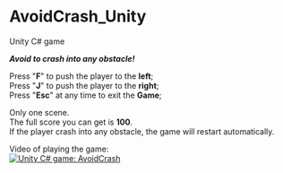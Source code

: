 # AvoidCrash_Unity
Unity C# game

_**Avoid to crash into any obstacle!**_

Press "**F**" to push the player to the **left**;
<br />
Press "**J**" to push the player to the **right**;
<br />
Press "**Esc**" at any time to exit the **Game**;

Only one scene.
<br />
The full score you can get is **100**.
<br />
If the player crash into any obstacle, the game will restart automatically.

Video of playing the game:
<br />
[![Unity C# game: AvoidCrash](https://res.cloudinary.com/marcomontalbano/image/upload/v1656260868/video_to_markdown/images/youtube--VGfgWcPRDCU-c05b58ac6eb4c4700831b2b3070cd403.jpg)](https://youtu.be/VGfgWcPRDCU "Unity C# game: AvoidCrash")
